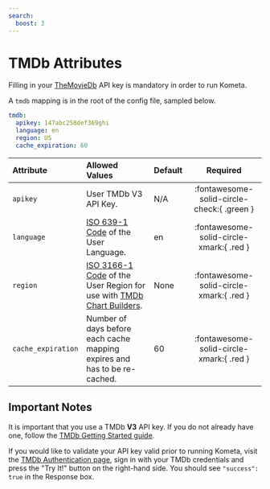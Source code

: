 ```yaml
---
search:
  boost: 3
---
```

# TMDb Attributes

Filling in your [TheMovieDb](https://www.themoviedb.org/) API key is mandatory in order to run Kometa. 

A `tmdb` mapping is in the root of the config file, sampled below.

```yaml title="config.yml TMDb sample"
tmdb:
  apikey: 147abc258def369ghi
  language: en
  region: US
  cache_expiration: 60
```

| Attribute          | Allowed Values                                                                                                                                                                  | Default |                  Required                  |
|:-------------------|:--------------------------------------------------------------------------------------------------------------------------------------------------------------------------------|:--------|:------------------------------------------:|
| `apikey`           | User TMDb V3 API Key.                                                                                                                                                           | N/A     | :fontawesome-solid-circle-check:{ .green } |
| `language`         | [ISO 639-1 Code](https://en.wikipedia.org/wiki/List_of_ISO_639-1_codes) of the User Language.                                                                                   | en      |  :fontawesome-solid-circle-xmark:{ .red }  |
| `region`           | [ISO 3166-1 Code](https://en.wikipedia.org/wiki/ISO_3166-1#Current_codes) of the User Region for use with [TMDb Chart Builders](../files/builders/tmdb.md#tmdb-chart-builders). | None    |  :fontawesome-solid-circle-xmark:{ .red }  |
| `cache_expiration` | Number of days before each cache mapping expires and has to be re-cached.                                                                                                       | 60      |  :fontawesome-solid-circle-xmark:{ .red }  |

## Important Notes

It is important that you use a TMDb **V3** API key. If you do not already have one, follow the [TMDb Getting Started guide](https://developers.themoviedb.org/3/getting-started/introduction).

If you would like to validate your API key valid prior to running Kometa, visit the [TMDb Authentication page](https://developer.themoviedb.org/reference/authentication-validate-key), 
sign in with your TMDb credentials and press the "Try It!" button on the right-hand side. You should see `"success": true` in the Response box.